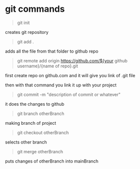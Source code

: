 
# git commands 

>git init 

creates git repository

>git add .

adds all the file from that folder to github repo

>git remote add origin https://github.com/${your github username}/{name of repo}.git

first create repo on github.com and it will give you link of .git file 

then with that command you link it up with your project

>git commit -m "description of commit  or whatever"

it does the changes to github

>git branch otherBranch

making branch of project

>git checkout otherBranch

selects other branch

>git merge otherBranch

puts changes of otherBranch into mainBranch

 